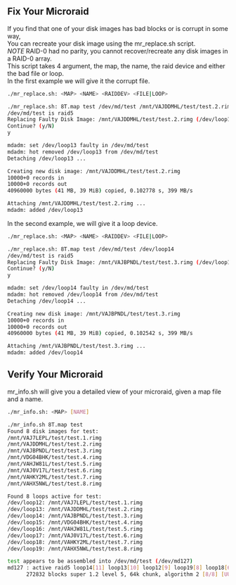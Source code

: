 ## Fix Your Microraid
If you find that one of your disk images has bad blocks or is corrupt in some way, \
You can recreate your disk image using the mr_replace.sh script. \
*NOTE* RAID-0 had no parity, you cannot recover/recreate any disk images in a RAID-0 array. \
This script takes 4 argument, the map, the name, the raid device and either the bad file or loop. \
In the first example we will give it the corrupt file.
```bash
./mr_replace.sh: <MAP> <NAME> <RAIDDEV> <FILE|LOOP>

./mr_replace.sh: 8T.map test /dev/md/test /mnt/VAJDDMHL/test/test.2.rimg
/dev/md/test is raid5
Replacing Faulty Disk Image: /mnt/VAJDDMHL/test/test.2.rimg (/dev/loop13) ...
Continue? (y/N)
y

mdadm: set /dev/loop13 faulty in /dev/md/test
mdadm: hot removed /dev/loop13 from /dev/md/test
Detaching /dev/loop13 ...

Creating new disk image: /mnt/VAJDDMHL/test/test.2.rimg
10000+0 records in
10000+0 records out
40960000 bytes (41 MB, 39 MiB) copied, 0.102778 s, 399 MB/s

Attaching /mnt/VAJDDMHL/test/test.2.rimg ...
mdadm: added /dev/loop13
```

In the second example, we will give it a loop device.
```bash
./mr_replace.sh: <MAP> <NAME> <RAIDDEV> <FILE|LOOP>

./mr_replace.sh: 8T.map test /dev/md/test /dev/loop14
/dev/md/test is raid5
Replacing Faulty Disk Image: /mnt/VAJBPNDL/test/test.3.rimg (/dev/loop14) ...
Continue? (y/N)
y

mdadm: set /dev/loop14 faulty in /dev/md/test
mdadm: hot removed /dev/loop14 from /dev/md/test
Detaching /dev/loop14 ...

Creating new disk image: /mnt/VAJBPNDL/test/test.3.rimg
10000+0 records in
10000+0 records out
40960000 bytes (41 MB, 39 MiB) copied, 0.102542 s, 399 MB/s

Attaching /mnt/VAJBPNDL/test/test.3.rimg ...
mdadm: added /dev/loop14
```

## Verify Your Microraid
mr_info.sh will give you a detailed view of your microraid, given a map file and a name.
```bash
./mr_info.sh: <MAP> [NAME]

./mr_info.sh 8T.map test
Found 8 disk images for test:
/mnt/VAJ7LEPL/test/test.1.rimg
/mnt/VAJDDMHL/test/test.2.rimg
/mnt/VAJBPNDL/test/test.3.rimg
/mnt/VDG04BHK/test/test.4.rimg
/mnt/VAHJW81L/test/test.5.rimg
/mnt/VAJ0V17L/test/test.6.rimg
/mnt/VAHKY2ML/test/test.7.rimg
/mnt/VAHX5NWL/test/test.8.rimg

Found 8 loops active for test:
/dev/loop12: /mnt/VAJ7LEPL/test/test.1.rimg
/dev/loop13: /mnt/VAJDDMHL/test/test.2.rimg
/dev/loop14: /mnt/VAJBPNDL/test/test.3.rimg
/dev/loop15: /mnt/VDG04BHK/test/test.4.rimg
/dev/loop16: /mnt/VAHJW81L/test/test.5.rimg
/dev/loop17: /mnt/VAJ0V17L/test/test.6.rimg
/dev/loop18: /mnt/VAHKY2ML/test/test.7.rimg
/dev/loop19: /mnt/VAHX5NWL/test/test.8.rimg

test appears to be assembled into /dev/md/test (/dev/md127)
md127 : active raid5 loop14[11] loop13[10] loop12[9] loop19[8] loop18[6] loop17[5] loop16[4] loop15[3]
      272832 blocks super 1.2 level 5, 64k chunk, algorithm 2 [8/8] [UUUUUUUU]
```
